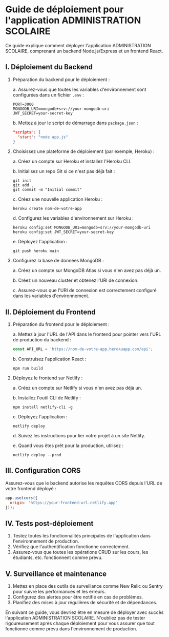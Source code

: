 # Guide de déploiement pour l'application ADMINISTRATION SCOLAIRE

Ce guide explique comment déployer l'application ADMINISTRATION SCOLAIRE, comprenant un backend Node.js/Express et un frontend React.

## I. Déploiement du Backend

1. Préparation du backend pour le déploiement :

   a. Assurez-vous que toutes les variables d'environnement sont configurées dans un fichier `.env` :
   ```
   PORT=3000
   MONGODB_URI=mongodb+srv://your-mongodb-uri
   JWT_SECRET=your-secret-key
   ```

   b. Mettez à jour le script de démarrage dans `package.json` :
   ```json
   "scripts": {
     "start": "node app.js"
   }
   ```

2. Choisissez une plateforme de déploiement (par exemple, Heroku) :

   a. Créez un compte sur Heroku et installez l'Heroku CLI.
   
   b. Initialisez un repo Git si ce n'est pas déjà fait :
   ```
   git init
   git add .
   git commit -m "Initial commit"
   ```
   
   c. Créez une nouvelle application Heroku :
   ```
   heroku create nom-de-votre-app
   ```
   
   d. Configurez les variables d'environnement sur Heroku :
   ```
   heroku config:set MONGODB_URI=mongodb+srv://your-mongodb-uri
   heroku config:set JWT_SECRET=your-secret-key
   ```
   
   e. Déployez l'application :
   ```
   git push heroku main
   ```

3. Configurez la base de données MongoDB :

   a. Créez un compte sur MongoDB Atlas si vous n'en avez pas déjà un.
   
   b. Créez un nouveau cluster et obtenez l'URI de connexion.
   
   c. Assurez-vous que l'URI de connexion est correctement configuré dans les variables d'environnement.

## II. Déploiement du Frontend

1. Préparation du frontend pour le déploiement :

   a. Mettez à jour l'URL de l'API dans le frontend pour pointer vers l'URL de production du backend :
   ```javascript
   const API_URL = 'https://nom-de-votre-app.herokuapp.com/api';
   ```

   b. Construisez l'application React :
   ```
   npm run build
   ```

2. Déployez le frontend sur Netlify :

   a. Créez un compte sur Netlify si vous n'en avez pas déjà un.
   
   b. Installez l'outil CLI de Netlify :
   ```
   npm install netlify-cli -g
   ```
   
   c. Déployez l'application :
   ```
   netlify deploy
   ```
   
   d. Suivez les instructions pour lier votre projet à un site Netlify.
   
   e. Quand vous êtes prêt pour la production, utilisez :
   ```
   netlify deploy --prod
   ```

## III. Configuration CORS

Assurez-vous que le backend autorise les requêtes CORS depuis l'URL de votre frontend déployé :

```javascript
app.use(cors({
  origin: 'https://your-frontend-url.netlify.app'
}));
```

## IV. Tests post-déploiement

1. Testez toutes les fonctionnalités principales de l'application dans l'environnement de production.
2. Vérifiez que l'authentification fonctionne correctement.
3. Assurez-vous que toutes les opérations CRUD sur les cours, les étudiants, etc. fonctionnent comme prévu.

## V. Surveillance et maintenance

1. Mettez en place des outils de surveillance comme New Relic ou Sentry pour suivre les performances et les erreurs.
2. Configurez des alertes pour être notifié en cas de problèmes.
3. Planifiez des mises à jour régulières de sécurité et de dépendances.

En suivant ce guide, vous devriez être en mesure de déployer avec succès l'application ADMINISTRATION SCOLAIRE. N'oubliez pas de tester rigoureusement après chaque déploiement pour vous assurer que tout fonctionne comme prévu dans l'environnement de production.
